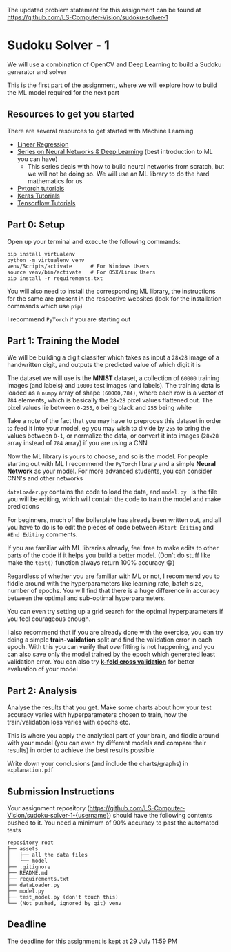The updated problem statement for this assignment can be found at https://github.com/LS-Computer-Vision/sudoku-solver-1

# Sudoku Solver - 1

We will use a combination of OpenCV and Deep Learning to build a Sudoku generator and solver

This is the first part of the assignment, where we will explore how to build the ML model required for the next part

## Resources to get you started

There are several resources to get started with Machine Learning

* [Linear Regression](https://towardsdatascience.com/linear-regression-from-scratch-cd0dee067f72)
* [Series on Neural Networks & Deep Learning](http://neuralnetworksanddeeplearning.com/index.html) (best introduction to ML you can have)
	* This series deals with how to build neural networks from scratch, but we will not be doing so. We will use an ML library to do the hard mathematics for us
* [Pytorch tutorials](https://pytorch.org/tutorials/)
* [Keras Tutorials](https://keras.io/guides/)
* [Tensorflow Tutorials](https://www.tensorflow.org/tutorials)

## Part 0: Setup

Open up your terminal and execute the following commands:

	pip install virtualenv
	python -m virtualenv venv
	venv/Scripts/activate      # For Windows Users
	source venv/bin/activate   # For OSX/Linux Users
	pip install -r requirements.txt
	
You will also need to install the corresponding ML library, the instructions for the same are present in the respective websites (look for the installation commands which use ```pip```)

I recommend ```PyTorch``` if you are starting out
	

## Part 1: Training the Model
We will be building a digit classifer which takes as input a ```28x28``` image of a handwritten digit, and outputs the predicted value of which digit it is

The dataset we will use is the **MNIST** dataset, a collection of ```60000``` training images (and labels) and ```10000``` test images (and labels). The training data is loaded as a ```numpy``` array of shape ```(60000,784)```, where each row is a vector of ```784``` elements, which is basically the ```28x28``` pixel values flattened out. The pixel values lie between ```0-255```, ```0``` being black and ```255``` being white

Take a note of the fact that you may have to preproces this dataset in order to feed it into your model, eg you may wish to divide by ```255``` to bring the values between ```0-1```, or normalize the data, or convert it into images (```28x28``` array instead of ```784``` array) if you are using a CNN

Now the ML library is yours to choose, and so is the model. For people starting out with ML I recommend the ```PyTorch``` library and a simple **Neural Network** as your model. For more advanced students, you can consider CNN's and other networks

```dataLoader.py``` contains the code to load the data, and ```model.py	``` is the file you will be editing, which will contain the code to train the model and make predictions

For beginners, much of the boilerplate has already been written out, and all you have to do is to edit the pieces of code between ```#Start Editing``` and ```#End Editing``` comments.

If you are familiar with ML libraries already, feel free to make edits to other parts of the code if it helps you build a better model. (Don't do stuff like make the ```test()``` function always return 100% accuracy 😁)

Regardless of whether you are familiar with ML or not, I recommend you to fiddle around with the hyperparameters like learning rate, batch size, number of epochs. You will find that there is a huge difference in accuracy between the optimal and sub-optimal hyperparameters.

You can even try setting up a grid search for the optimal hyperparameters if you feel courageous enough.

I also recommend that if you are already done with the exercise, you can try doing a simple **train-validation** split and find the validation error in each epoch. With this you can verify that overfitting is not happening, and you can also save only the model trained by the epoch which generated least validation error. You can also try [**k-fold cross validation**](https://machinelearningmastery.com/k-fold-cross-validation/) for better evaluation of your model

## Part 2: Analysis

Analyse the results that you get. Make some charts about how your test accuracy varies with hyperparameters chosen to train, how the train/validation loss varies with epochs etc.

This is where you apply the analytical part of your brain, and fiddle around with your model (you can even try different models and compare their results) in order to achieve the best results possible

Write down your conclusions (and include the charts/graphs) in ```explanation.pdf```

## Submission Instructions

Your assignment repository (https://github.com/LS-Computer-Vision/sudoku-solver-1-{username}) should have the following contents pushed to it.
You need a minimum of 90% accuracy to past the automated tests

	repository root
	├── assets
	│   ├── all the data files
	│   └── model
	├── .gitignore
	├── README.md
	├── requirements.txt
	├── dataLoader.py
	├── model.py
	├── test_model.py (don't touch this)
	└── (Not pushed, ignored by git) venv

## Deadline
The deadline for this assignment is kept at 29 July 11:59 PM